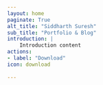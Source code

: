 ```yaml
---
layout: home
paginate: True
alt_title: "Siddharth Suresh"
sub_title: "Portfolio & Blog"
introduction: |
    Introduction content
actions:
- label: "Download"
icon: download
    
---
```

